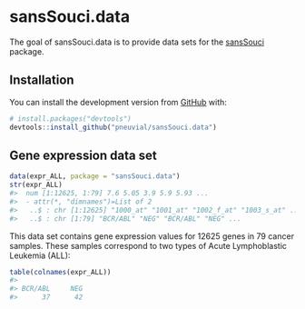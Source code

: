
<!-- README.md is generated from README.Rmd. Please edit that file -->

# sansSouci.data

<!-- badges: start -->

<!-- badges: end -->

The goal of sansSouci.data is to provide data sets for the
[sansSouci](https://github.com/pneuvial/sanssouci) package.

## Installation

You can install the development version from
[GitHub](https://github.com/) with:

``` r
# install.packages("devtools")
devtools::install_github("pneuvial/sansSouci.data")
```

## Gene expression data set

``` r
data(expr_ALL, package = "sansSouci.data")
str(expr_ALL)
#>  num [1:12625, 1:79] 7.6 5.05 3.9 5.9 5.93 ...
#>  - attr(*, "dimnames")=List of 2
#>   ..$ : chr [1:12625] "1000_at" "1001_at" "1002_f_at" "1003_s_at" ...
#>   ..$ : chr [1:79] "BCR/ABL" "NEG" "BCR/ABL" "NEG" ...
```

This data set contains gene expression values for 12625 genes in 79
cancer samples. These samples correspond to two types of Acute
Lymphoblastic Leukemia (ALL):

``` r
table(colnames(expr_ALL))
#> 
#> BCR/ABL     NEG 
#>      37      42
```

